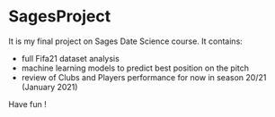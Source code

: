 # SagesProject
It is my final project on Sages Date Science course. It contains:
- full Fifa21 dataset analysis
- machine learning models to predict best position on the pitch 
- review of Clubs and Players performance for now in season 20/21 (January 2021)

Have fun !
